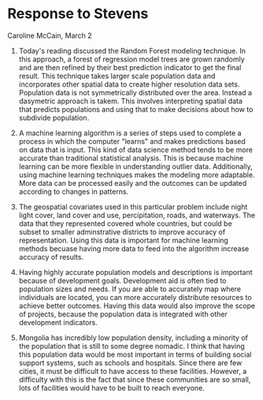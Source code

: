 # Response to Stevens
Caroline McCain, March 2

1. Today's reading discussed the Random Forest modeling technique. In this approach, a forest of regression model trees are grown randomly and are then refined by their best prediction indicator to get the final result. This technique takes larger scale population data and incorporates other spatial data to create higher resolution data sets. Population data is not symmetrically distributed over the area. Instead a dasymetric approach is takem. This involves interpreting spatial data that predicts populations and using that to make decisions about how to subdivide population. 

2. A machine learning algorithm is a series of steps used to complete a process in which the computer "learns" and makes predictions based on data that is input. This kind of data science method tends to be more accurate than traditional statistical analysis. This is because machine learning can be more flexible in understanding outlier data. Additionally, using machine learning techniques makes the modeling more adaptable. More data can be processed easily and the outcomes can be updated according to changes in patterns. 

3. The geospatial covariates used in this particular problem include night light cover, land cover and use, percipitation, roads, and waterways. The data that they represented covered whole countries, but could be subset to smaller adminstrative districts to improve accuracy of representation. Using this data is important for machine learning methods becuase having more data to feed into the algorithm increase accuracy of results. 

4. Having highly accurate population models and descriptions is important because of development goals. Development aid is often tied to population sizes and needs. If you are able to accurately map where individuals are located, you can more accurately distribute resources to achieve better outcomes. Having this data would also improve the scope of projects, because the population data is integrated with other development indicators.

5. Mongolia has incredibly low population density, including a minority of the population that is still to some degree nomadic. I think that having this population data would be most important in terms of building social support systems, such as schools and hospitals. Since there are few cities, it must be difficult to have access to these facilities. However, a difficulty with this is the fact that since these communities are so small, lots of facilities would have to be built to reach everyone. 
